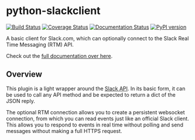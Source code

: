 python-slackclient
================

[![Build Status](https://travis-ci.org/slackapi/python-slackclient.svg?branch=master)](https://travis-ci.org/slackapi/python-slackclient)
[![Coverage Status](https://coveralls.io/repos/github/slackapi/python-slackclient/badge.svg?branch=master)](https://coveralls.io/github/slackapi/python-slackclient?branch=master)
[![Documentation Status](https://readthedocs.org/projects/python-slackclient/badge/?version=latest)](http://python-slackclient.readthedocs.io/en/latest/?badge=latest)
[![PyPI version](https://badge.fury.io/py/slackclient.svg)](https://pypi.python.org/pypi/slackclient)

A basic client for Slack.com, which can optionally connect to the Slack Real Time Messaging (RTM) API.

Check out the [full documentation over here](http://slackapi.github.io/python-slackclient).

Overview
---------
This plugin is a light wrapper around the [Slack API](https://api.slack.com/). In its basic form, it can be used to call any API method and be expected to return a dict of the JSON reply.

The optional RTM connection allows you to create a persistent websocket connection, from which you can read events just like an official Slack client. This allows you to respond to events in real time without polling and send messages without making a full HTTPS request.

